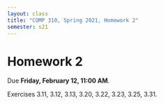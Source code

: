 ```yaml
---
layout: class
title: "COMP 310, Spring 2021, Homework 2"
semester: s21
---
```


# Homework 2

Due **Friday, February 12, 11:00 AM**.

Exercises 3.11, 3.12, 3.13, 3.20, 3.22, 3.23, 3.25, 3.31.
